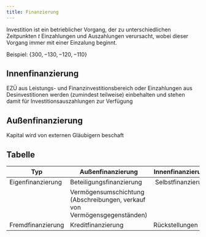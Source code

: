 ```yaml
---
title: Finanzierung
---
```

Investition ist ein betrieblicher Vorgang, der zu unterschiedlichen Zeitpunkten $t$ Einzahlungen und Auszahlungen verursacht, wobei dieser Vorgang immer mit einer Einzalung beginnt.

Beispiel: $\{300, -130, -120, -110\}$

## Innenfinanzierung
EZÜ aus Leistungs- und Finanzinvestitionsbereich oder Einzahlungen aus Desinvestitionen werden (zumindest teilweise) einbehalten und stehen damit für Investitionsauszahlungen zur Verfügung

## Außenfinanzierung
Kapital wird von externen Gläubigern beschaft

## Tabelle
Typ | Außenfinanzierung | Innenfinanzierung
--- | --- | --- |
Eigenfinanzierung | Beteiligungsfinanzierung | Selbstfinanzierung
 | | Vermögensumschichtung (Abschreibungen, verkauf von Vermögensgegenständen)
Fremdfinanzierung | Kreditfinanzierung | Rückstellungen